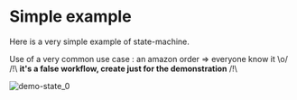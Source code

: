 Simple example
==============

Here is a very simple example of state-machine.

Use of a very common use case : an amazon order => everyone know it \o/ \
 /!\ **it's a false workflow, create just for the demonstration** /!\
 
 ![demo-state_0](https://drive.google.com/open?id=1TrdqKuJfNdssR444lHlHYeht72wLBSNz)
